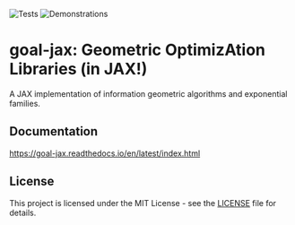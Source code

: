 ![Tests](https://github.com/alex404/goal-jax/actions/workflows/tests.yml/badge.svg)
![Demonstrations](https://github.com/alex404/goal-jax/actions/workflows/examples.yml/badge.svg)

# goal-jax: Geometric OptimizAtion Libraries (in JAX!)

A JAX implementation of information geometric algorithms and exponential families.

## Documentation

https://goal-jax.readthedocs.io/en/latest/index.html

## License

This project is licensed under the MIT License - see the [LICENSE](LICENSE) file for details.
